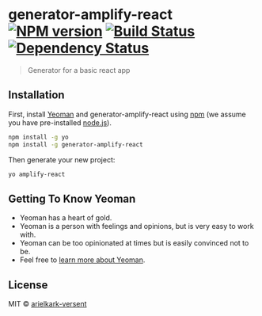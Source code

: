 # generator-amplify-react [![NPM version][npm-image]][npm-url] [![Build Status][travis-image]][travis-url] [![Dependency Status][daviddm-image]][daviddm-url]

> Generator for a basic react app

## Installation

First, install [Yeoman](http://yeoman.io) and generator-amplify-react using [npm](https://www.npmjs.com/) (we assume you have pre-installed [node.js](https://nodejs.org/)).

```bash
npm install -g yo
npm install -g generator-amplify-react
```

Then generate your new project:

```bash
yo amplify-react
```

## Getting To Know Yeoman

- Yeoman has a heart of gold.
- Yeoman is a person with feelings and opinions, but is very easy to work with.
- Yeoman can be too opinionated at times but is easily convinced not to be.
- Feel free to [learn more about Yeoman](http://yeoman.io/).

## License

MIT © [arielkark-versent]()

[npm-image]: https://badge.fury.io/js/generator-amplify-react.svg
[npm-url]: https://npmjs.org/package/generator-amplify-react
[travis-image]: https://travis-ci.com/arielkark-versent/generator-amplify-react.svg?branch=master
[travis-url]: https://travis-ci.com/arielkark-versent/generator-amplify-react
[daviddm-image]: https://david-dm.org/arielkark-versent/generator-amplify-react.svg?theme=shields.io
[daviddm-url]: https://david-dm.org/arielkark-versent/generator-amplify-react
